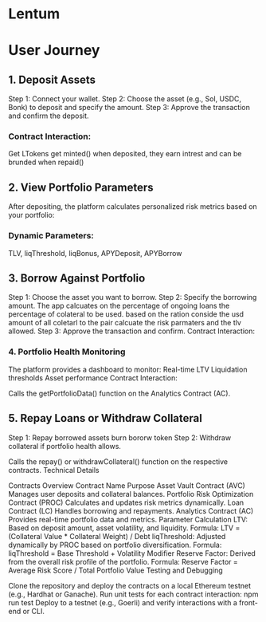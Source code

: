 # Lentum

# User Journey

## 1. Deposit Assets
Step 1: Connect your wallet.
Step 2: Choose the asset (e.g., Sol, USDC, Bonk) to deposit and specify the amount.
Step 3: Approve the transaction and confirm the deposit.
### Contract Interaction:
Get LTokens get minted() when deposited, they earn intrest and can be brunded when repaid()

## 2. View Portfolio Parameters
After depositing, the platform calculates personalized risk metrics based on your portfolio:
### Dynamic Parameters:
TLV, liqThreshold, liqBonus, APYDeposit, APYBorrow
## 3. Borrow Against Portfolio
Step 1: Choose the asset you want to borrow.
Step 2: Specify the borrowing amount.
The app calcuates on the percentage of ongoing loans the percentage of colateral to be used. based on the ration conside the usd amount of all coletarl to the pair  calcuate the risk parmaters and the tlv allowed.
Step 3: Approve the transaction and confirm.
Contract Interaction:

### 4. Portfolio Health Monitoring
The platform provides a dashboard to monitor:
Real-time LTV
Liquidation thresholds
Asset performance
Contract Interaction:

Calls the getPortfolioData() function on the Analytics Contract (AC).
## 5. Repay Loans or Withdraw Collateral
Step 1: Repay borrowed assets burn bororw token
Step 2: Withdraw collateral if portfolio health allows.


Calls the repay() or withdrawCollateral() function on the respective contracts.
Technical Details

Contracts Overview
Contract Name	Purpose
Asset Vault Contract (AVC)	Manages user deposits and collateral balances.
Portfolio Risk Optimization Contract (PROC)	Calculates and updates risk metrics dynamically.
Loan Contract (LC)	Handles borrowing and repayments.
Analytics Contract (AC)	Provides real-time portfolio data and metrics.
Parameter Calculation
LTV: Based on deposit amount, asset volatility, and liquidity.
Formula: LTV = (Collateral Value * Collateral Weight) / Debt
liqThreshold: Adjusted dynamically by PROC based on portfolio diversification.
Formula: liqThreshold = Base Threshold + Volatility Modifier
Reserve Factor: Derived from the overall risk profile of the portfolio.
Formula: Reserve Factor = Average Risk Score / Total Portfolio Value
Testing and Debugging

Clone the repository and deploy the contracts on a local Ethereum testnet (e.g., Hardhat or Ganache).
Run unit tests for each contract interaction:
npm run test
Deploy to a testnet (e.g., Goerli) and verify interactions with a front-end or CLI.
